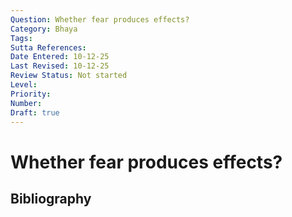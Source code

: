 ```yaml
---
Question: Whether fear produces effects?
Category: Bhaya
Tags: 
Sutta References: 
Date Entered: 10-12-25
Last Revised: 10-12-25
Review Status: Not started
Level: 
Priority: 
Number: 
Draft: true
---
```


# Whether fear produces effects?

## Bibliography

<!-- 

Notes:



-->